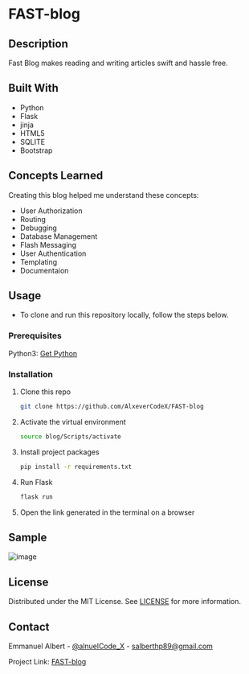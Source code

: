 # FAST-blog

## Description
 Fast Blog makes reading and writing articles swift and hassle free.

 
 
## Built With

* Python
* Flask 
* jinja
* HTML5
* SQLITE
* Bootstrap


## Concepts Learned
Creating this blog helped me understand these concepts:
* User Authorization
* Routing
* Debugging
* Database Management
* Flash Messaging
* User Authentication
* Templating
* Documentaion

## Usage
* To clone and run this repository locally, follow the steps below.

### Prerequisites

Python3: [Get Python](https://www.python.org/downloads/)

### Installation

1. Clone this repo
   ```sh
   git clone https://github.com/AlxeverCodeX/FAST-blog
   ```
2. Activate the virtual environment
   ```sh
   source blog/Scripts/activate
   ```
3. Install project packages
   ```sh
   pip install -r requirements.txt
   ```
4. Run Flask
   ```sh
   flask run
   ```
5. Open the link generated in the terminal on a browser

## Sample
![image](https://user-images.githubusercontent.com/53320600/200406140-304415e0-0051-4122-935e-bb3fd67759fa.png)


## License

Distributed under the MIT License. See <a href="https://github.com/AlxeverCodeX/FAST-blog/blob/main/LICENSE">LICENSE</a> for more information.

## Contact

Emmanuel Albert - [@alnuelCode_X](https://twitter.com/alnuelCode_X) - salberthp89@gmail.com

Project Link: [FAST-blog](https://github.com/AlxeverCodeX/FAST-blog)


